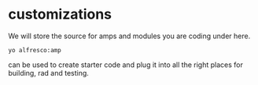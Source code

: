 customizations
==============

We will store the source for amps and modules you are coding under here.

    yo alfresco:amp

can be used to create starter code and plug it into all the right places
for building, rad and testing.
